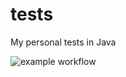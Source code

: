 # tests
My personal tests in Java

![example workflow](https://github.com/github/docs/actions/workflows/main.yml/badge.svg)
